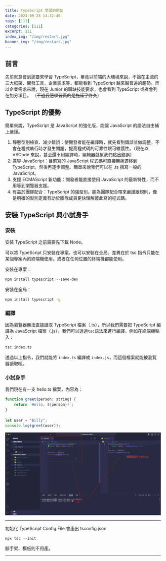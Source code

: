 ```yaml
---
title: TypeScript 學習的開始
date: 2024-09-28 14:32:40
tags: [111]
categories: [111]
excerpt: 111
index_img: "/img/restart.jpg"
banner_img: "/img/restart.jpg"
---
```


## 前言

先前就意會到該要來學習 TypeScript，畢竟以前端的大環境來說，不論在主流的三大框架、開發工具、企業需求等，都能看到 TypeScript 越來越普遍的趨勢。而以企業需求來說，現在 Junior 的職缺技能要求，也會看到 TypeScript 或者會列在加分項目。
（~~不過我這學習真的是拖延了許久~~）

## TypeScript 的優勢

簡單來說，TypeScript 是 JavaScript 的強化版，能讓 JavaScript 的語法自由補上嚴謹。

1. 靜態型別檢查、減少錯誤：使開發者能在編譯時，就先看到錯誤並做調整，不會在程式執行時才發生問題，提高程式碼的可靠性跟可維護性。（現在以 VSCode 來說，甚至還不用編譯時，編輯器就幫我們點出錯誤）
2. 兼容 JavaScript：目前寫的 JavaScript 程式碼可直接無痛遷移到 TypeScript，然後再逐步調整。簡單來說我們可以在 .ts 撰寫一般的 JavaScript。
3. 支援 ECMAScript 新功能：開發者能直接使用 JavaScript 的最新特性，而不用等到瀏覽器支援。
4. 有益於團隊配合：TypeScript 的強型別，能為團隊配合帶來嚴謹跟規則，像是明確的型別定義有助於團隊成員更快理解彼此寫的程式碼。

## 安裝 TypeScript 與小試身手

### 安裝

安裝 TypeScript 之前需要先下載 Node。

可以將 TypeScript 只安裝在專案，也可以安裝在全局。差異在於 tsc 指令只能在某個專案內的終端機使用，或者在任何位置的終端機都能使用。

安裝在專案：

```js
npm install typescript --save-dev
```

安裝在全局：

```bash
npm install typescript -g
```

### 編譯

因為瀏覽器無法直接讀取 TypeScript 檔案（.ts），所以我們需要把 TypeScript 編譯為 JavaScript 檔案（.js）。我們可以透過`tsc`語法來進行編譯，例如在終端機輸入：

```bash
tsc index.ts
```

透過以上指令，我們就能將 `index.ts` 編譯成 `index.js`，而這個檔案就能被瀏覽器讀取哩。

### 小試身手

我們現在有一支 hello.ts 檔案，內容為：

```js
function greet(person: string) {
	return `Hello, ${person}!`;
}

let user = "Billy";
console.log(greet(user));
```

![hello.ts編譯為hello.js](img/typescript-start-1.png)

---

初始化 TypeScript Config File
會產出 tsconfig.json

```
npx tsc --init
```

腳手架、模板則不用產。

---
